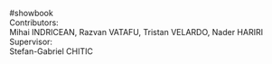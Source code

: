 #showbook  
Contributors: <br />
Mihai INDRICEAN, Razvan VATAFU, Tristan VELARDO, Nader HARIRI <br />
Supervisor: <br />
Stefan-Gabriel CHITIC <br />

